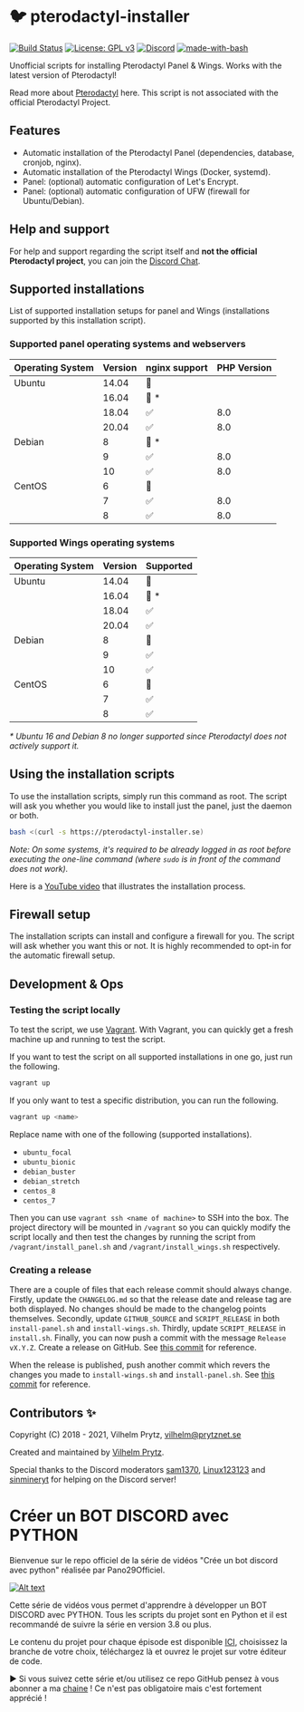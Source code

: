 # :bird: pterodactyl-installer

[![Build Status](https://travis-ci.com/vilhelmprytz/pterodactyl-installer.svg?branch=master)](https://travis-ci.com/vilhelmprytz/pterodactyl-installer)
[![License: GPL v3](https://img.shields.io/github/license/vilhelmprytz/pterodactyl-installer)](LICENSE)
[![Discord](https://img.shields.io/discord/702114006399189062?label=&logo=discord&logoColor=ffffff&color=7389D8&labelColor=6A7EC2)](https://pterodactyl-installer.se/discord)
[![made-with-bash](https://img.shields.io/pypi/dm/discord?logo=python&logoColor=fff)](https://pypi.org/project/discord.py/)

Unofficial scripts for installing Pterodactyl Panel & Wings. Works with the latest version of Pterodactyl!

Read more about [Pterodactyl](https://pterodactyl.io/) here. This script is not associated with the official Pterodactyl Project.

## Features

- Automatic installation of the Pterodactyl Panel (dependencies, database, cronjob, nginx).
- Automatic installation of the Pterodactyl Wings (Docker, systemd).
- Panel: (optional) automatic configuration of Let's Encrypt.
- Panel: (optional) automatic configuration of UFW (firewall for Ubuntu/Debian).

## Help and support

For help and support regarding the script itself and **not the official Pterodactyl project**, you can join the [Discord Chat](https://pterodactyl-installer.se/discord).

## Supported installations

List of supported installation setups for panel and Wings (installations supported by this installation script).

### Supported panel operating systems and webservers

| Operating System | Version | nginx support      | PHP Version |
| ---------------- | ------- | ------------------ | ----------- |
| Ubuntu           | 14.04   | :red_circle:       |             |
|                  | 16.04   | :red_circle: \*    |             |
|                  | 18.04   | :white_check_mark: | 8.0         |
|                  | 20.04   | :white_check_mark: | 8.0         |
| Debian           | 8       | :red_circle: \*    |             |
|                  | 9       | :white_check_mark: | 8.0         |
|                  | 10      | :white_check_mark: | 8.0         |
| CentOS           | 6       | :red_circle:       |             |
|                  | 7       | :white_check_mark: | 8.0         |
|                  | 8       | :white_check_mark: | 8.0         |

### Supported Wings operating systems

| Operating System | Version | Supported          |
| ---------------- | ------- | ------------------ |
| Ubuntu           | 14.04   | :red_circle:       |
|                  | 16.04   | :red_circle: \*    |
|                  | 18.04   | :white_check_mark: |
|                  | 20.04   | :white_check_mark: |
| Debian           | 8       | :red_circle:       |
|                  | 9       | :white_check_mark: |
|                  | 10      | :white_check_mark: |
| CentOS           | 6       | :red_circle:       |
|                  | 7       | :white_check_mark: |
|                  | 8       | :white_check_mark: |

_\* Ubuntu 16 and Debian 8 no longer supported since Pterodactyl does not actively support it._

## Using the installation scripts

To use the installation scripts, simply run this command as root. The script will ask you whether you would like to install just the panel, just the daemon or both.

```bash
bash <(curl -s https://pterodactyl-installer.se)
```

_Note: On some systems, it's required to be already logged in as root before executing the one-line command (where `sudo` is in front of the command does not work)._

Here is a [YouTube video](https://www.youtube.com/watch?v=E8UJhyUFoHM) that illustrates the installation process.

## Firewall setup

The installation scripts can install and configure a firewall for you. The script will ask whether you want this or not. It is highly recommended to opt-in for the automatic firewall setup.

## Development & Ops

### Testing the script locally

To test the script, we use [Vagrant](https://www.vagrantup.com). With Vagrant, you can quickly get a fresh machine up and running to test the script.

If you want to test the script on all supported installations in one go, just run the following.

```bash
vagrant up
```

If you only want to test a specific distribution, you can run the following.

```bash
vagrant up <name>
```

Replace name with one of the following (supported installations).

- `ubuntu_focal`
- `ubuntu_bionic`
- `debian_buster`
- `debian_stretch`
- `centos_8`
- `centos_7`

Then you can use `vagrant ssh <name of machine>` to SSH into the box. The project directory will be mounted in `/vagrant` so you can quickly modify the script locally and then test the changes by running the script from `/vagrant/install_panel.sh` and `/vagrant/install_wings.sh` respectively.

### Creating a release

There are a couple of files that each release commit should always change. Firstly, update the `CHANGELOG.md` so that the release date and release tag are both displayed. No changes should be made to the changelog points themselves. Secondly, update `GITHUB_SOURCE` and `SCRIPT_RELEASE` in both `install-panel.sh` and `install-wings.sh`. Thirdly, update `SCRIPT_RELEASE` in `install.sh`. Finally, you can now push a commit with the message `Release vX.Y.Z`. Create a release on GitHub. See [this commit](https://github.com/vilhelmprytz/pterodactyl-installer/commit/90aaae10785f1032fdf90b216a4a8d8ca64e6d44) for reference.

When the release is published, push another commit which revers the changes you made to `install-wings.sh` and `install-panel.sh`. See [this commit](https://github.com/vilhelmprytz/pterodactyl-installer/commit/be5f361523d1d546d49eef8b3ce1a9145eded234) for reference.

## Contributors ✨

Copyright (C) 2018 - 2021, Vilhelm Prytz, <vilhelm@prytznet.se>

Created and maintained by [Vilhelm Prytz](https://github.com/vilhelmprytz).

Special thanks to the Discord moderators [sam1370](https://github.com/sam1370), [Linux123123](https://github.com/Linux123123) and [sinmineryt](https://github.com/sinmineryt) for helping on the Discord server!





# Créer un BOT DISCORD avec PYTHON

Bienvenue sur le repo officiel de la série de vidéos "Crée un bot discord avec python" réalisée par Pano29Officiel.

[![Alt text](https://cdn.discordapp.com/attachments/775770838309404722/856615611094663188/baniere_parent.png)](http://www.pano29officiel.tk)

Cette série de vidéos vous permet d'apprendre à développer un BOT DISCORD avec PYTHON. Tous les scripts du projet sont en Python et il est recommandé de suivre la série en version 3.8 ou plus.

Le contenu du projet pour chaque épisode est disponible [ICI](https://github.com/Pano29Officiel/bot-discord-python/tree/master/episodes), choisissez la branche de votre choix, téléchargez là et ouvrez le projet sur votre éditeur de code.

► Si vous suivez cette série et/ou utilisez ce repo GitHub pensez à vous abonner a ma [chaine](https://bitly.com/Pano29YTB) ! Ce n'est pas obligatoire mais c'est fortement apprécié !


